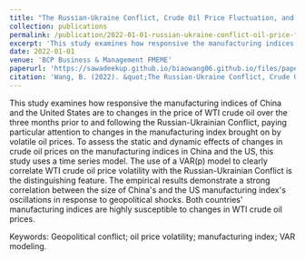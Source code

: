 ```yaml
---
title: "The Russian-Ukraine Conflict, Crude Oil Price Fluctuation, and Dynamic Changes in China’s and American Manufacturing"
collection: publications
permalink: /publication/2022-01-01-russian-ukraine-conflict-oil-price-fluctuation
excerpt: 'This study examines how responsive the manufacturing indices of China and the United States are to changes in the price of WTI crude oil over the three months prior to and following the Russian-Ukrainian Conflict.'
date: 2022-01-01
venue: 'BCP Business & Management FMEME'
paperurl: 'https://sawadeekup.github.io/biaowang06.github.io/files/paper1.pdf'
citation: 'Wang, B. (2022). &quot;The Russian-Ukraine Conflict, Crude Oil Price Fluctuation, and Dynamic Changes in China’s and American Manufacturing.&quot; <i>BCP Business & Management FMEME</i>. 30.'
---
```


This study examines how responsive the manufacturing indices of China and the United States are to changes in the price of WTI crude oil over the three months prior to and following the Russian-Ukrainian Conflict, paying particular attention to changes in the manufacturing index brought on by volatile oil prices. To assess the static and dynamic effects of changes in crude oil prices on the manufacturing indices in China and the US, this study uses a time series model. The use of a VAR(p) model to clearly correlate WTI crude oil price volatility with the Russian-Ukrainian Conflict is the distinguishing feature. The empirical results demonstrate a strong correlation between the size of China's and the US manufacturing index's oscillations in response to geopolitical shocks. Both countries' manufacturing indices are highly susceptible to changes in WTI crude oil prices.

Keywords: Geopolitical conflict; oil price volatility; manufacturing index; VAR modeling.
